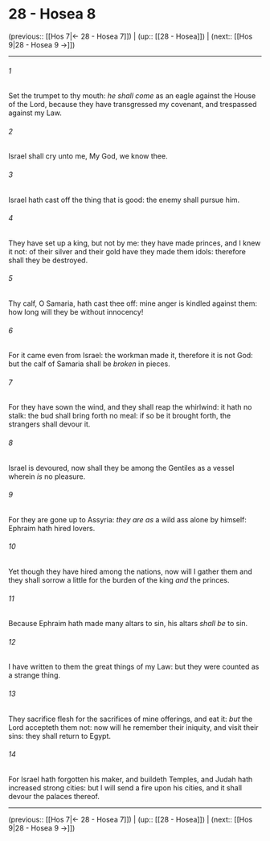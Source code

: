 # 28 - Hosea 8

(previous:: [[Hos 7|← 28 - Hosea 7]]) | (up:: [[28 - Hosea]]) | (next:: [[Hos 9|28 - Hosea 9 →]])

***


###### 1 
Set the trumpet to thy mouth: _he shall come_ as an eagle against the House of the Lord, because they have transgressed my covenant, and trespassed against my Law. 

###### 2 
Israel shall cry unto me, My God, we know thee. 

###### 3 
Israel hath cast off the thing that is good: the enemy shall pursue him. 

###### 4 
They have set up a king, but not by me: they have made princes, and I knew it not: of their silver and their gold have they made them idols: therefore shall they be destroyed. 

###### 5 
Thy calf, O Samaria, hath cast thee off: mine anger is kindled against them: how long will they be without innocency! 

###### 6 
For it came even from Israel: the workman made it, therefore it is not God: but the calf of Samaria shall be _broken_ in pieces. 

###### 7 
For they have sown the wind, and they shall reap the whirlwind: it hath no stalk: the bud shall bring forth no meal: if so be it brought forth, the strangers shall devour it. 

###### 8 
Israel is devoured, now shall they be among the Gentiles as a vessel wherein _is_ no pleasure. 

###### 9 
For they are gone up to Assyria: _they are as_ a wild ass alone by himself: Ephraim hath hired lovers. 

###### 10 
Yet though they have hired among the nations, now will I gather them and they shall sorrow a little for the burden of the king _and_ the princes. 

###### 11 
Because Ephraim hath made many altars to sin, his altars _shall be_ to sin. 

###### 12 
I have written to them the great things of my Law: but they were counted as a strange thing. 

###### 13 
They sacrifice flesh for the sacrifices of mine offerings, and eat it: _but_ the Lord accepteth them not: now will he remember their iniquity, and visit their sins: they shall return to Egypt. 

###### 14 
For Israel hath forgotten his maker, and buildeth Temples, and Judah hath increased strong cities: but I will send a fire upon his cities, and it shall devour the palaces thereof.

***

(previous:: [[Hos 7|← 28 - Hosea 7]]) | (up:: [[28 - Hosea]]) | (next:: [[Hos 9|28 - Hosea 9 →]])

